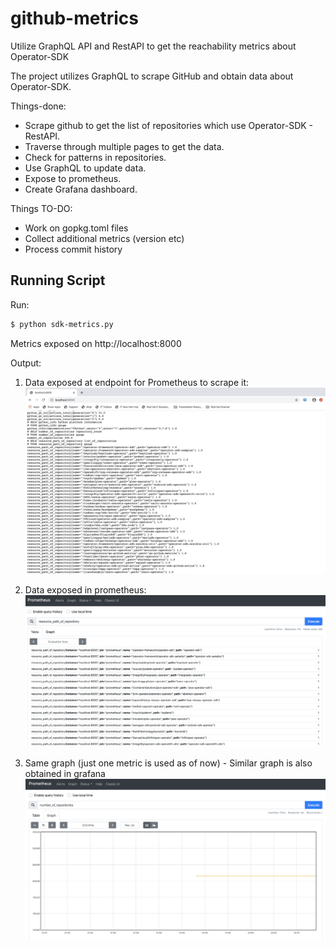 # github-metrics
Utilize GraphQL API and RestAPI to get the reachability metrics about Operator-SDK

The project utilizes GraphQL to scrape GitHub and obtain data about Operator-SDK.

Things-done:
 - Scrape github to get the list of repositories which use Operator-SDK - RestAPI.
 - Traverse through multiple pages to get the data.
 - Check for patterns in repositories.
 - Use GraphQL to update data.
 - Expose to prometheus.
 - Create Grafana dashboard.

Things TO-DO:
- Work on gopkg.toml files
- Collect additional metrics (version etc)
- Process commit history

## Running Script

Run:  
```bash
$ python sdk-metrics.py
```
Metrics exposed on http://localhost:8000

Output:

1. Data exposed at endpoint for Prometheus to scrape it:
![Image](https://github.com/varshaprasad96/github-metrics/blob/dev/output_images/Data-at-endpoint.png)

2. Data exposed in prometheus:
![Image-Data](https://github.com/varshaprasad96/github-metrics/blob/dev/output_images/Prometheus-data.png)

3. Same graph (just one metric is used as of now) -  Similar graph is also obtained in grafana
![Image-graph](https://github.com/varshaprasad96/github-metrics/blob/dev/output_images/Example-Graph.png)
